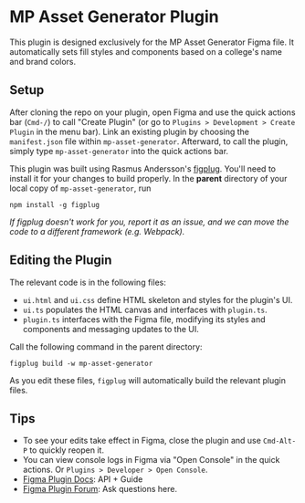 # MP Asset Generator Plugin

This plugin is designed exclusively for the MP Asset Generator Figma file. It automatically sets fill styles and components based on a college's name and brand colors.

<!-- This plugin is publically available [at this link](https://apple.com). -->

## Setup

After cloning the repo on your plugin, open Figma and use the quick actions bar (`Cmd-/`) to call "Create Plugin" (or go to `Plugins > Development > Create Plugin` in the menu bar). Link an existing plugin by choosing the `manifest.json` file within `mp-asset-generator`. Afterward, to call the plugin, simply type `mp-asset-generator` into the quick actions bar.

This plugin was built using Rasmus Andersson's [figplug](https://github.com/rsms/figplug). You'll need to install it for your changes to build properly. In the **parent** directory of your local copy of `mp-asset-generator`, run

`npm install -g figplug`

_If figplug doesn't work for you, report it as an issue, and we can move the code to a different framework (e.g. Webpack)._

## Editing the Plugin

The relevant code is in the following files:

-   `ui.html` and `ui.css` define HTML skeleton and styles for the plugin's UI.
-   `ui.ts` populates the HTML canvas and interfaces with `plugin.ts`.
-   `plugin.ts` interfaces with the Figma file, modifying its styles and components and messaging updates to the UI.

Call the following command in the parent directory:

`figplug build -w mp-asset-generator`

As you edit these files, `figplug` will automatically build the relevant plugin files.

## Tips

-   To see your edits take effect in Figma, close the plugin and use `Cmd-Alt-P` to quickly reopen it.
-   You can view console logs in Figma via "Open Console" in the quick actions. Or `Plugins > Developer > Open Console`.
-   [Figma Plugin Docs](https://www.figma.com/plugin-docs/intro/): API + Guide
-   [Figma Plugin Forum](https://forum.figma.com/c/plugin-api/): Ask questions here.
